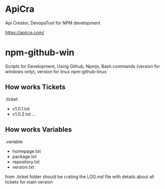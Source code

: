 # ApiCra

Api Creator, DevopsTool for NPM development

https://apicra.com/


# npm-github-win
Scripts for Development, Using Github, Npmjs, Bash commands (version for windows only), version for linux npm-github-linux


## How works Tickets

.ticket
+ v1.0.1.txt
+ v1.0.2.txt
...

## How works Variables

.variable
+ homepage.txt
+ package.txt
+ repository.txt
+ version.txt



from .ticket folder should be crating the  LOG.md file with details about all tickets for main version
